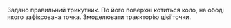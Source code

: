 Задано правильний трикутник. По його поверхні котиться коло, на ободі якого зафіксована точка. Змоделювати траєкторію цієї точки.

